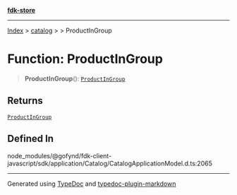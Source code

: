 [**fdk-store**](../../../README.md)
***

[Index](../../../API.md) > [catalog](../../README.md) > [<internal>](../README.md) > ProductInGroup

# Function: ProductInGroup

> **ProductInGroup**(): [`ProductInGroup`](../type-aliases/type-alias.ProductInGroup.md)

## Returns

[`ProductInGroup`](../type-aliases/type-alias.ProductInGroup.md)

## Defined In

node\_modules/@gofynd/fdk-client-javascript/sdk/application/Catalog/CatalogApplicationModel.d.ts:2065

***
Generated using [TypeDoc](https://typedoc.org/) and [typedoc-plugin-markdown](https://www.npmjs.com/package/typedoc-plugin-markdown)
